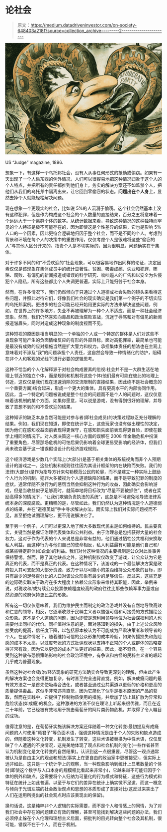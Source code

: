 # 论社会

> 原文：<https://medium.datadriveninvestor.com/on-society-648403a218f?source=collection_archive---------2----------------------->

![](img/3ab9d5f17f54b8020ad67422acab4a79.png)

US “Judge” magazine, 1896.

想象一下，有这样一个乌托邦社会，没有人从事任何形式的抢劫或偷窃。如果有一天出现了一个人偷东西的例外情况，人们可以很容易地把这种情况归咎于这个人的个人特点，并把所有的责任都推到他们身上。务实的解决方案还不如监禁个人，把他们从我们的乌托邦中隔离出来，让它回到零偷窃的状态。**问题出在个人身上**，显然去掉个人就能轻松解决问题。

现在想象一个更现实的社会，比如说 5%的人沉溺于偷窃。这个社会仍然基本上没有这种犯罪，但是作为构成这个社会的个人数量的直接结果，百分之五将意味着一个远远大于一个离群个体的数字。从统计数据来看，导致这种情况的这种独特而罕见的个人特征是极不可能存在的，因为即使这是个性差异的结果，它也是影响 5%人口的一个因素，因此更符合逻辑地归因于整个社会，而不是不同的个人。考虑到背景和环境在每个人的决策中的重要作用，仅仅考虑个人是很难将这些“偷窃的人”与其他人区分开来的。指责个人是不切实际的，因为很明显，问题确实在于集体。

对于许多不同的和“不受欢迎的”社会现象，可以很容易地作出同样的论证，决定因素仅仅是该现象在集体成员中的统计显著性。贫困、吸毒成瘾、失业和犯罪、贿赂、腐败、有偏见的新闻报道或错误的科学研究、咄咄逼人的广告和以安全为名侵犯个人隐私，所有这些都比个人失调更普遍，实际上只能归咎于社会本身。

然而，在许多情况下，我们仍然倾向于只通过个人道德或社会失败的镜头来看待这些问题，并照此对待它们，好像我们社会的现实确实是我们第一个例子的不切实际的乌托邦案例。更进步的社会可能已经开始用更实际的方法来解决这些问题，例如，在世界上的许多地方，失业不再被理解为一种个人不适应，而是一种社会经济现象。然而，我们仍然喜欢向毒品和政治腐败宣战，沉迷于辱骂和对有偏见的新闻报道皱眉头，同时对造成这种现象的制度视而不见。

这种短视的原因是相当明显的:一个单独的个人或一个特定的群体是人们对这些不良现象可能产生的负面情绪反应的有形的外部目标。面对高犯罪率，最简单也可能是最没有成效的应对措施当然是扩大警力和权力。承担集体责任的想法也在主观上意味着对不涉及“我”的问题承担个人责任，这自然会导致一种情绪化的防护，阻碍在非个人和客观的光线下进行必要的逻辑思考。

这种不恰当的个人化解释源于对社会构成要素的忽视:社会并不是一大群生活在地理上邻近的独立个体，而是规则和机制将这些个体(他们最有可能在彼此的地理上邻近，这仅仅是我们现在迅速消除的交流限制的直接结果，因此绝不是社会概念的一个重要方面)结合起来，形成一个更大的集体，具有更高水平的内部协同作用。因此，当一个特定的问题被说成是整个社会的问题而不是个人的问题时，这仅仅意味着该机制的某个方面，如果你愿意，可以说是游戏，没有得到很好的理解，并导致了意想不到的和不受欢迎的结果。

这种知识的缺乏本身当然可能是对参与者(即社会成员)的决策过程缺乏充分理解的结果。例如，我们现在知道，即使在统计学上，这些玩家也没有做出理性的决定，因为他们在感知收益面前表现得更保守，在感知损失面前表现得更冒险，即使在数学上相同的情况下。对人类决策这一核心方面的误解在 2008 年金融危机中扮演了重要角色，尽管那场危机的可怕后果仍影响着全球更易受影响的经济体，但我们尚未改变基于这一错误假设设计的经济游戏规则。

这个经济游戏是少数几个实际上(大部分)是基于相关集体的系统视角而非个人预期设计的游戏之一。这些机制和规则往往因为其设计框架的内在缺陷而失败。我们的法律(大部分)是作为指导方针来勾勒模范公民的轮廓，而不是建立一种实际上鼓励个人行为的机制。犯罪大多被视为个人道德缺陷的结果，而不是导致犯罪的制度的症状。通常伴随不良行为的惩罚当然会抑制这种行为的收益，因此确实会影响游戏，但是当收益似乎足够高时，就简单地将目标改为“尽量不要被抓住”，或者在奖励高得多的情况下，“让我们欺骗负责执法的系统”，这总是不可避免地导致法律系统本身的深度腐败。更糟糕的是，尽管如此，我们仍然认为这种情况是个人道德弱点的结果，并在“道德英雄”手中寻求解决办法，而实际上我们对实际问题视而不见，甚至拒绝试图理解它，更不用说解决它了。

至于另一个例子，人们可以更深入地了解大多数现代民主是如何维持的。民主要真实，关键当然是保证治理代表集体和公共利益。由于治理总是包括获得大量的社会权力，这对于作为代表的个人来说总是非常有益的，他们通过牺牲公共福利来换取私人利益，而这种行为与他们自己的使命相反，私人利益最有可能是他们自己和/或某些特定群体(如企业)的利益。我们对付这种情况的主要机制是公众对此类事务保持警惕。然而，除了其他缺点之外，这种机制仅仅改变了游戏，让公众认为它是真正的代表，而不是真正的代表。在这种情况下，该游戏的一个最佳解决方案是政府投入其可支配的大部分资源，致力于以尽可能小的差距维持公众形象的目标，即只有最少的足够百分比的人口对该公众形象有最少的足够信任。反过来，这些充足的边际确实取决于政府在多大程度上依赖公众形象来维持其职能，因此，举例来说，对税收和/或持续公众投票依赖程度较高的政府往往比那些依赖军事力量或自然资源的政府保持更民主的形象。

所有这一切仅仅意味着，我们为维护民主而制定的政治游戏并没有自然地导致高效和仁慈的领导，相反，它逐渐收敛于民粹主义者以勉强可信和可接受的方式描绘公众形象。这不是个人道德的问题，因为即使是想利用领导地位为社会谋福利的人也需要付出同样的代价。同样值得注意的是，面对感知到的损失，由于上述公众风险接受度的提高，信任度下降，以包括原本被认为不可能成为严肃决策者和领导者的个人。在这种情况下，随着维持可信的公众形象的成本降低，如果传播损失和危险感的成本不太高，以过度夸张的方式批评现状以支持不正常的个人或群体的策略变得非常有效，因为它以更低的成本产生更好的结果。因此，毫不奇怪，在一个容易受到这种散布恐惧策略影响的社会政治环境中，有争议和古怪的民粹主义者的崛起几乎成为普遍现象。

虽然这种对社会/政治/经济现象的研究方法确实会导致更深刻的理解，但由此产生的解决方案也会变得更加复杂，有时甚至完全违背直觉。例如，解决成瘾问题的最有效方法之一是首先使吸毒合法化，或者甚至通过公共渠道以更低的价格和更高的质量提供毒品。这似乎非常违背直觉，因为它简化了似乎是根本原因的产品的获取，然而在实践中，它提供了控制物质使用的措施，并增加了防止其扩散为异常和危险状态(如成瘾)的机会。这种激进的方法不仅在理论上听起来很优雅，而且在近二十年前，它已经被有效地用于抗击葡萄牙的阿片类药物危机，并取得了令人瞩目的成功。

值得注意的是，在葡萄牙实施该解决方案还伴随着一种文化转变:最初提及有成瘾问题的人时使用“瘾君子”等负面术语，强调这种情况是由于个人的失败和缺点造成的，但随着这种文化转变，机制发生了转变，这些术语被替换为中性术语，仅仅反映了个人遭遇的不良情况，这完美地体现了观点和社会机制的变化(一些作者甚至认为机制变化是文化转变的自然结果)。认识到这一点很重要，尽管这一观点通常被认为是自由主义的观点和想法(事实上在更自由的政治家中更被接受)，但实际上远非如此。这只是一个统计学上的观察，当一种现象影响到统计上显著数量的个体时(即使这个数字与人口本身的规模相比看起来非常小)，它越来越不可能归因于个体的例外和缺点。这需要将个人归纳为可量化的行为模式和特征，这些行为模式和特征在统计上如此普遍，以至于与它们的差异在统计上确实微不足道，而这一概念与倾向于光谱左端的社会政治观点和思想的本质形成了直接对比(这反过来突出了人们在运用所提出的社会观点时应该表现出的保留)。

换句话说，这是纯粹非个人逻辑的实际需要，而不是个人和情感上的同情，为了对我们社会中存在的问题建立有效的理解，甚至可能找到解决这些问题的办法，我们必须停止躲在个人伦理和理想主义后面，把批判的目光转向整个社会及其机制，很可能，错误不在于个人，而在于机制。